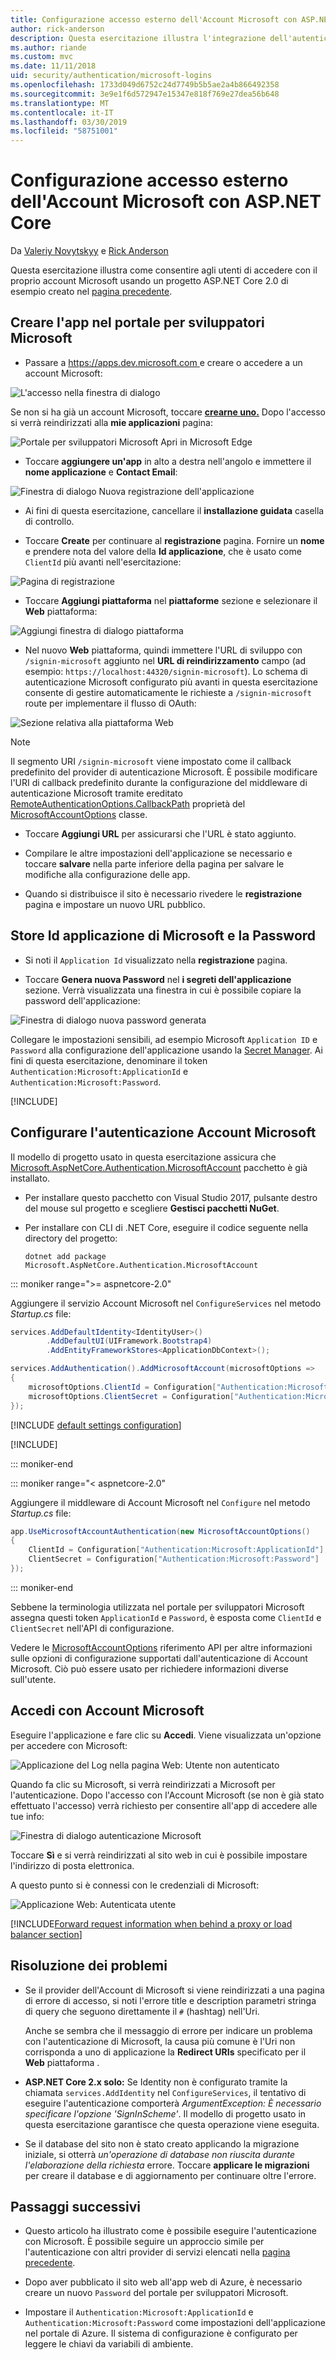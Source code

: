 ```yaml
---
title: Configurazione accesso esterno dell'Account Microsoft con ASP.NET Core
author: rick-anderson
description: Questa esercitazione illustra l'integrazione dell'autenticazione di Microsoft account utente in un'app ASP.NET Core esistente.
ms.author: riande
ms.custom: mvc
ms.date: 11/11/2018
uid: security/authentication/microsoft-logins
ms.openlocfilehash: 1733d049d6752c24d7749b5b5ae2a4b866492358
ms.sourcegitcommit: 3e9e1f6d572947e15347e818f769e27dea56b648
ms.translationtype: MT
ms.contentlocale: it-IT
ms.lasthandoff: 03/30/2019
ms.locfileid: "58751001"
---
```

# <a name="microsoft-account-external-login-setup-with-aspnet-core"></a>Configurazione accesso esterno dell'Account Microsoft con ASP.NET Core

Da [Valeriy Novytskyy](https://github.com/01binary) e [Rick Anderson](https://twitter.com/RickAndMSFT)

Questa esercitazione illustra come consentire agli utenti di accedere con il proprio account Microsoft usando un progetto ASP.NET Core 2.0 di esempio creato nel [pagina precedente](xref:security/authentication/social/index).

## <a name="create-the-app-in-microsoft-developer-portal"></a>Creare l'app nel portale per sviluppatori Microsoft

* Passare a [ https://apps.dev.microsoft.com ](https://apps.dev.microsoft.com) e creare o accedere a un account Microsoft:

![L'accesso nella finestra di dialogo](index/_static/MicrosoftDevLogin.png)

Se non si ha già un account Microsoft, toccare  **[crearne uno.](https://signup.live.com/signup?wa=wsignin1.0&rpsnv=13&ct=1478151035&rver=6.7.6643.0&wp=SAPI_LONG&wreply=https%3a%2f%2fapps.dev.microsoft.com%2fLoginPostBack&id=293053&aadredir=1&contextid=D70D4F21246BAB50&bk=1478151036&uiflavor=web&uaid=f0c3de863a914c358b8dc01b1ff49e85&mkt=EN-US&lc=1033&lic=1)** Dopo l'accesso si verrà reindirizzati alla **mie applicazioni** pagina:

![Portale per sviluppatori Microsoft Apri in Microsoft Edge](index/_static/MicrosoftDev.png)

* Toccare **aggiungere un'app** in alto a destra nell'angolo e immettere il **nome applicazione** e **Contact Email**:

![Finestra di dialogo Nuova registrazione dell'applicazione](index/_static/MicrosoftDevAppCreate.png)

* Ai fini di questa esercitazione, cancellare il **installazione guidata** casella di controllo.

* Toccare **Create** per continuare al **registrazione** pagina. Fornire un **nome** e prendere nota del valore della **Id applicazione**, che è usato come `ClientId` più avanti nell'esercitazione:

![Pagina di registrazione](index/_static/MicrosoftDevAppReg.png)

* Toccare **Aggiungi piattaforma** nel **piattaforme** sezione e selezionare il **Web** piattaforma:

![Aggiungi finestra di dialogo piattaforma](index/_static/MicrosoftDevAppPlatform.png)

* Nel nuovo **Web** piattaforma, quindi immettere l'URL di sviluppo con `/signin-microsoft` aggiunto nel **URL di reindirizzamento** campo (ad esempio: `https://localhost:44320/signin-microsoft`). Lo schema di autenticazione Microsoft configurato più avanti in questa esercitazione consente di gestire automaticamente le richieste a `/signin-microsoft` route per implementare il flusso di OAuth:

![Sezione relativa alla piattaforma Web](index/_static/MicrosoftRedirectUri.png)

> [!NOTE]
> Il segmento URI `/signin-microsoft` viene impostato come il callback predefinito del provider di autenticazione Microsoft. È possibile modificare l'URI di callback predefinito durante la configurazione del middleware di autenticazione Microsoft tramite ereditato [RemoteAuthenticationOptions.CallbackPath](/dotnet/api/microsoft.aspnetcore.authentication.remoteauthenticationoptions.callbackpath) proprietà del [MicrosoftAccountOptions](/dotnet/api/microsoft.aspnetcore.authentication.microsoftaccount.microsoftaccountoptions) classe.

* Toccare **Aggiungi URL** per assicurarsi che l'URL è stato aggiunto.

* Compilare le altre impostazioni dell'applicazione se necessario e toccare **salvare** nella parte inferiore della pagina per salvare le modifiche alla configurazione delle app.

* Quando si distribuisce il sito è necessario rivedere le **registrazione** pagina e impostare un nuovo URL pubblico.

## <a name="store-microsoft-application-id-and-password"></a>Store Id applicazione di Microsoft e la Password

* Si noti il `Application Id` visualizzato nella **registrazione** pagina.

* Toccare **Genera nuova Password** nel **i segreti dell'applicazione** sezione. Verrà visualizzata una finestra in cui è possibile copiare la password dell'applicazione:

![Finestra di dialogo nuova password generata](index/_static/MicrosoftDevPassword.png)

Collegare le impostazioni sensibili, ad esempio Microsoft `Application ID` e `Password` alla configurazione dell'applicazione usando la [Secret Manager](xref:security/app-secrets). Ai fini di questa esercitazione, denominare il token `Authentication:Microsoft:ApplicationId` e `Authentication:Microsoft:Password`.

[!INCLUDE[](~/includes/environmentVarableColon.md)]

## <a name="configure-microsoft-account-authentication"></a>Configurare l'autenticazione Account Microsoft

Il modello di progetto usato in questa esercitazione assicura che [Microsoft.AspNetCore.Authentication.MicrosoftAccount](https://www.nuget.org/packages/Microsoft.AspNetCore.Authentication.MicrosoftAccount) pacchetto è già installato.

* Per installare questo pacchetto con Visual Studio 2017, pulsante destro del mouse sul progetto e scegliere **Gestisci pacchetti NuGet**.
* Per installare con CLI di .NET Core, eseguire il codice seguente nella directory del progetto:

   `dotnet add package Microsoft.AspNetCore.Authentication.MicrosoftAccount`

::: moniker range=">= aspnetcore-2.0"

Aggiungere il servizio Account Microsoft nel `ConfigureServices` nel metodo *Startup.cs* file:

```csharp
services.AddDefaultIdentity<IdentityUser>()
        .AddDefaultUI(UIFramework.Bootstrap4)
        .AddEntityFrameworkStores<ApplicationDbContext>();

services.AddAuthentication().AddMicrosoftAccount(microsoftOptions =>
{
    microsoftOptions.ClientId = Configuration["Authentication:Microsoft:ApplicationId"];
    microsoftOptions.ClientSecret = Configuration["Authentication:Microsoft:Password"];
});
```

[!INCLUDE [default settings configuration](includes/default-settings.md)]

[!INCLUDE[](includes/chain-auth-providers.md)]

::: moniker-end

::: moniker range="< aspnetcore-2.0"

Aggiungere il middleware di Account Microsoft nel `Configure` nel metodo *Startup.cs* file:

```csharp
app.UseMicrosoftAccountAuthentication(new MicrosoftAccountOptions()
{
    ClientId = Configuration["Authentication:Microsoft:ApplicationId"],
    ClientSecret = Configuration["Authentication:Microsoft:Password"]
});
```

::: moniker-end

Sebbene la terminologia utilizzata nel portale per sviluppatori Microsoft assegna questi token `ApplicationId` e `Password`, è esposta come `ClientId` e `ClientSecret` nell'API di configurazione.

Vedere le [MicrosoftAccountOptions](/dotnet/api/microsoft.aspnetcore.builder.microsoftaccountoptions) riferimento API per altre informazioni sulle opzioni di configurazione supportati dall'autenticazione di Account Microsoft. Ciò può essere usato per richiedere informazioni diverse sull'utente.

## <a name="sign-in-with-microsoft-account"></a>Accedi con Account Microsoft

Eseguire l'applicazione e fare clic su **Accedi**. Viene visualizzata un'opzione per accedere con Microsoft:

![Applicazione del Log nella pagina Web: Utente non autenticato](index/_static/DoneMicrosoft.png)

Quando fa clic su Microsoft, si verrà reindirizzati a Microsoft per l'autenticazione. Dopo l'accesso con l'Account Microsoft (se non è già stato effettuato l'accesso) verrà richiesto per consentire all'app di accedere alle tue info:

![Finestra di dialogo autenticazione Microsoft](index/_static/MicrosoftLogin.png)

Toccare **Sì** e si verrà reindirizzati al sito web in cui è possibile impostare l'indirizzo di posta elettronica.

A questo punto si è connessi con le credenziali di Microsoft:

![Applicazione Web: Autenticata utente](index/_static/Done.png)

[!INCLUDE[Forward request information when behind a proxy or load balancer section](includes/forwarded-headers-middleware.md)]

## <a name="troubleshooting"></a>Risoluzione dei problemi

* Se il provider dell'Account di Microsoft si viene reindirizzati a una pagina di errore di accesso, si noti l'errore title e description parametri stringa di query che seguono direttamente il `#` (hashtag) nell'Uri.

  Anche se sembra che il messaggio di errore per indicare un problema con l'autenticazione di Microsoft, la causa più comune è l'Uri non corrisponda a uno di applicazione la **Redirect URIs** specificato per il **Web** piattaforma .
* **ASP.NET Core 2.x solo:** Se Identity non è configurato tramite la chiamata `services.AddIdentity` nel `ConfigureServices`, il tentativo di eseguire l'autenticazione comporterà *ArgumentException: È necessario specificare l'opzione 'SignInScheme'*. Il modello di progetto usato in questa esercitazione garantisce che questa operazione viene eseguita.
* Se il database del sito non è stato creato applicando la migrazione iniziale, si otterrà *un'operazione di database non riuscita durante l'elaborazione della richiesta* errore. Toccare **applicare le migrazioni** per creare il database e di aggiornamento per continuare oltre l'errore.

## <a name="next-steps"></a>Passaggi successivi

* Questo articolo ha illustrato come è possibile eseguire l'autenticazione con Microsoft. È possibile seguire un approccio simile per l'autenticazione con altri provider di servizi elencati nella [pagina precedente](xref:security/authentication/social/index).

* Dopo aver pubblicato il sito web all'app web di Azure, è necessario creare un nuovo `Password` del portale per sviluppatori Microsoft.

* Impostare il `Authentication:Microsoft:ApplicationId` e `Authentication:Microsoft:Password` come impostazioni dell'applicazione nel portale di Azure. Il sistema di configurazione è configurato per leggere le chiavi da variabili di ambiente.
